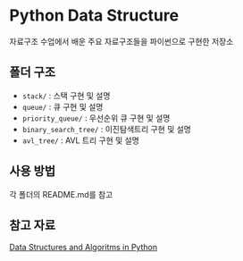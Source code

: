 # Python Data Structure
자료구조 수업에서 배운 주요 자료구조들을 파이썬으로 구현한 저장소


## 폴더 구조

- `stack/` : 스택 구현 및 설명
- `queue/` : 큐 구현 및 설명
- `priority_queue/` : 우선순위 큐 구현 및 설명
- `binary_search_tree/` : 이진탐색트리 구현 및 설명
- `avl_tree/` : AVL 트리 구현 및 설명

## 사용 방법

각 폴더의 README.md를 참고

## 참고 자료
[Data Structures and Algoritms in Python](https://nibmehub.com/opac-service/pdf/read/Data%20Structures%20and%20Algorithms%20in%20Python.pdf)